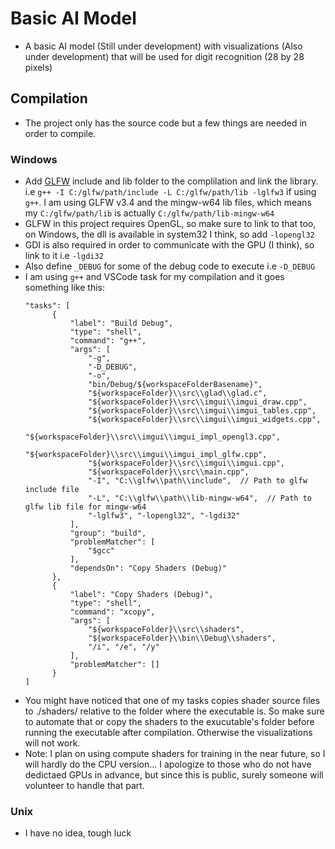 # Basic AI Model
- A basic AI model (Still under development) with visualizations (Also under development) that will be used for digit recognition (28 by 28 pixels)

## Compilation
- The project only has the source code but a few things are needed in order to compile.

### Windows
- Add [GLFW](https://www.glfw.org) include and lib folder to the complilation and link the library. i.e `g++ -I C:/glfw/path/include -L C:/glfw/path/lib -lglfw3` if using `g++`. I am using GLFW v3.4 and the mingw-w64 lib files, which means my `C:/glfw/path/lib` is actually `C:/glfw/path/lib-mingw-w64`
- GLFW in this project requires OpenGL, so make sure to link to that too, on Windows, the dll is available in system32 I think, so add `-lopengl32`
- GDI is also required in order to communicate with the GPU (I think), so link to it i.e `-lgdi32`
- Also define `_DEBUG` for some of the debug code to execute i.e `-D_DEBUG`
- I am using `g++` and VSCode task for my compilation and it goes something like this:
  ```
  "tasks": [
        {
            "label": "Build Debug",
            "type": "shell",
            "command": "g++",
            "args": [
                "-g",
                "-D_DEBUG",
                "-o",
                "bin/Debug/${workspaceFolderBasename}",
                "${workspaceFolder}\\src\\glad\\glad.c",
                "${workspaceFolder}\\src\\imgui\\imgui_draw.cpp",
                "${workspaceFolder}\\src\\imgui\\imgui_tables.cpp",
                "${workspaceFolder}\\src\\imgui\\imgui_widgets.cpp",
                "${workspaceFolder}\\src\\imgui\\imgui_impl_opengl3.cpp",
                "${workspaceFolder}\\src\\imgui\\imgui_impl_glfw.cpp",
                "${workspaceFolder}\\src\\imgui\\imgui.cpp",
                "${workspaceFolder}\\src\\main.cpp",
                "-I", "C:\\glfw\\path\\include",  // Path to glfw include file
                "-L", "C:\\glfw\\path\\lib-mingw-w64",  // Path to glfw lib file for mingw-w64
                "-lglfw3", "-lopengl32", "-lgdi32"
            ],
            "group": "build",
            "problemMatcher": [
                "$gcc"
            ],
            "dependsOn": "Copy Shaders (Debug)"
        },
        {
            "label": "Copy Shaders (Debug)", 
            "type": "shell",
            "command": "xcopy",
            "args": [
                "${workspaceFolder}\\src\\shaders",
                "${workspaceFolder}\\bin\\Debug\\shaders",
                "/i", "/e", "/y"
            ],
            "problemMatcher": []
        }
  ]
  ```
- You might have noticed that one of my tasks copies shader source files to ./shaders/ relative to the folder where the executable is. So make sure to automate that or copy the shaders to the exucutable's folder before running the executable after compilation. Otherwise the visualizations will not work.
- Note: I plan on using compute shaders for training in the near future, so I will hardly do the CPU version... I apologize to those who do not have dedictaed GPUs in advance, but since this is public, surely someone will volunteer to handle that part.

### Unix
- I have no idea, tough luck
